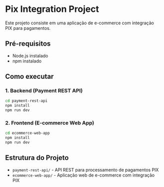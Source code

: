 # Pix Integration Project

Este projeto consiste em uma aplicação de e-commerce com integração PIX para pagamentos.

## Pré-requisitos

- Node.js instalado
- npm instalado

## Como executar

### 1. Backend (Payment REST API)

```bash
cd payment-rest-api
npm install
npm run dev
```

### 2. Frontend (E-commerce Web App)

```bash
cd ecommerce-web-app
npm install
npm run dev
```

## Estrutura do Projeto

- `payment-rest-api/` - API REST para processamento de pagamentos PIX
- `ecommerce-web-app/` - Aplicação web de e-commerce com integração PIX

